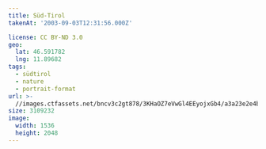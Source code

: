 ```yaml
---
title: Süd-Tirol
takenAt: '2003-09-03T12:31:56.000Z'

license: CC BY-ND 3.0
geo:
  lat: 46.591782
  lng: 11.89682
tags:
  - südtirol
  - nature
  - portrait-format
url: >-
  //images.ctfassets.net/bncv3c2gt878/3KHaOZ7eVwGl4EEyojxGb4/a3a23e2e4babaa01d239ab6ef7a9c518/sd-tirol_4318073237_o
size: 3109232
image:
  width: 1536
  height: 2048
---
```

